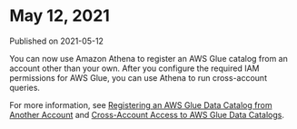 # May 12, 2021<a name="release-note-2021-05-12"></a>

Published on 2021\-05\-12

You can now use Amazon Athena to register an AWS Glue catalog from an account other than your own\. After you configure the required IAM permissions for AWS Glue, you can use Athena to run cross\-account queries\.

For more information, see [Registering an AWS Glue Data Catalog from Another Account](data-sources-glue-cross-account.md) and [Cross\-Account Access to AWS Glue Data Catalogs](security-iam-cross-account-glue-catalog-access.md)\.